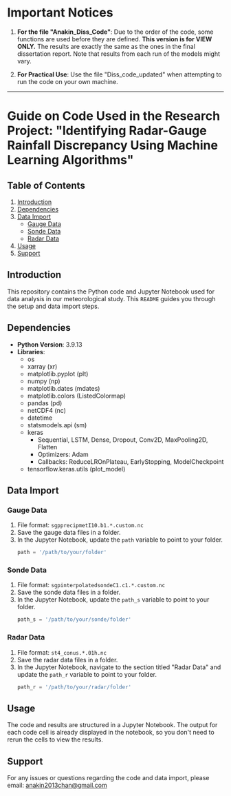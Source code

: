 # Important Notices

1. **For the file "Anakin_Diss_Code"**: Due to the order of the code, some functions are used before they are defined. **This version is for VIEW ONLY.** The results are exactly the same as the ones in the final dissertation report. Note that results from each run of the models might vary.

2. **For Practical Use**: Use the file "Diss_code_updated" when attempting to run the code on your own machine.

---

# Guide on Code Used in the Research Project: "Identifying Radar-Gauge Rainfall Discrepancy Using Machine Learning Algorithms" 

## Table of Contents
1. [Introduction](#introduction)
2. [Dependencies](#dependencies)
3. [Data Import](#data-import)
    - [Gauge Data](#gauge-data)
    - [Sonde Data](#sonde-data)
    - [Radar Data](#radar-data)
4. [Usage](#usage)
5. [Support](#support)

## Introduction
This repository contains the Python code and Jupyter Notebook used for data analysis in our meteorological study. This `README` guides you through the setup and data import steps.

## Dependencies

- **Python Version**: 3.9.13
- **Libraries**:
    - os
    - xarray (xr)
    - matplotlib.pyplot (plt)
    - numpy (np)
    - matplotlib.dates (mdates)
    - matplotlib.colors (ListedColormap)
    - pandas (pd)
    - netCDF4 (nc)
    - datetime
    - statsmodels.api (sm)
    - keras
        - Sequential, LSTM, Dense, Dropout, Conv2D, MaxPooling2D, Flatten
        - Optimizers: Adam
        - Callbacks: ReduceLROnPlateau, EarlyStopping, ModelCheckpoint
    - tensorflow.keras.utils (plot_model)

## Data Import

### Gauge Data

1. File format: `sgpprecipmetI10.b1.*.custom.nc`
2. Save the gauge data files in a folder.
3. In the Jupyter Notebook, update the `path` variable to point to your folder.
    ```python
    path = '/path/to/your/folder'
    ```

### Sonde Data

1. File format: `sgpinterpolatedsondeC1.c1.*.custom.nc`
2. Save the sonde data files in a folder.
3. In the Jupyter Notebook, update the `path_s` variable to point to your folder.
    ```python
    path_s = '/path/to/your/sonde/folder'
    ```

### Radar Data

1. File format: `st4_conus.*.01h.nc`
2. Save the radar data files in a folder.
3. In the Jupyter Notebook, navigate to the section titled "Radar Data" and update the `path_r` variable to point to your folder.
    ```python
    path_r = '/path/to/your/radar/folder'
    ```

## Usage

The code and results are structured in a Jupyter Notebook. The output for each code cell is already displayed in the notebook, so you don't need to rerun the cells to view the results.

## Support

For any issues or questions regarding the code and data import, please email: [anakin2013chan@gmail.com](mailto:anakin2013chan@gmail.com)

